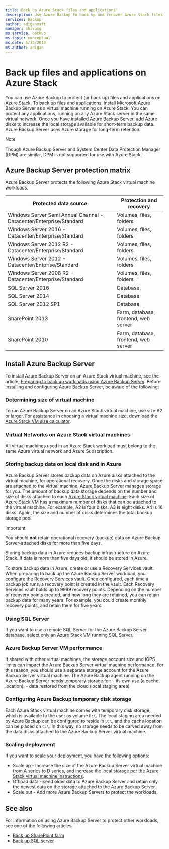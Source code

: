 ```yaml
---
title: Back up Azure Stack files and applications'
description: Use Azure Backup to back up and recover Azure Stack files and applications to your Azure Stack environment.
services: backup
author: adiganmsft
manager: shivamg
ms.service: backup
ms.topic: conceptual
ms.date: 5/18/2018
ms.author: adigan
---
```

# Back up files and applications on Azure Stack
You can use Azure Backup to protect (or back up) files and applications on Azure Stack. To back up files and applications, install Microsoft Azure Backup Server as a virtual machine running on Azure Stack. You can protect any applications, running on any Azure Stack server in the same virtual network. Once you have installed Azure Backup Server, add Azure disks to increase the local storage available for short-term backup data. Azure Backup Server uses Azure storage for long-term retention.

> [!NOTE]
> Though Azure Backup Server and System Center Data Protection Manager (DPM) are similar, DPM is not supported for use with Azure Stack.
>


## Azure Backup Server protection matrix
Azure Backup Server protects the following Azure Stack virtual machine workloads.

| Protected data source | Protection and recovery |
| --------------------- | ----------------------- |
| Windows Server Semi Annual Channel - Datacenter/Enterprise/Standard | Volumes, files, folders |
| Windows Server 2016 - Datacenter/Enterprise/Standard | Volumes, files, folders |
| Windows Server 2012 R2 - Datacenter/Enterprise/Standard | Volumes, files, folders |
| Windows Server 2012 - Datacenter/Entprise/Standard | Volumes, files, folders |
| Windows Server 2008 R2 - Datacenter/Enterprise/Standard | Volumes, files, folders |
| SQL Server 2016 | Database |
| SQL Server 2014 | Database |
| SQL Server 2012 SP1 | Database |
| SharePoint 2013 | Farm, database, frontend, web server |
| SharePoint 2010 | Farm, database, frontend, web server |


## Install Azure Backup Server
To install Azure Backup Server on an Azure Stack virtual machine, see the article, [Preparing to back up workloads using Azure Backup Server](backup-mabs-install-azure-stack.md). Before installing and configuring Azure Backup Server, be aware of the following:

### Determining size of virtual machine
To run Azure Backup Server on an Azure Stack virtual machine, use size A2 or larger. For assistance in choosing a virtual machine size, download the [Azure Stack VM size calculator](https://www.microsoft.com/download/details.aspx?id=56832).

### Virtual Networks on Azure Stack virtual machines
All virtual machines used in an Azure Stack workload must belong to the same Azure virtual network and Azure Subscription.

### Storing backup data on local disk and in Azure
Azure Backup Server stores backup data on Azure disks attached to the virtual machine, for operational recovery. Once the disks and storage space are attached to the virtual machine, Azure Backup Server manages storage for you. The amount of backup data storage depends on the number and size of disks attached to each [Azure Stack virtual machine](../azure-stack/user/azure-stack-storage-overview.md). Each size of Azure Stack VM has a maximum number of disks that can be attached to the virtual machine. For example, A2 is four disks. A3 is eight disks. A4 is 16 disks. Again, the size and number of disks determines the total backup storage pool.

> [!IMPORTANT]
> You should **not** retain operational recovery (backup) data on Azure Backup Server-attached disks for more than five days.
>

Storing backup data in Azure reduces backup infrastructure on Azure Stack. If data is more than five days old, it should be stored in Azure.

To store backup data in Azure, create or use a Recovery Services vault. When preparing to back up the Azure Backup Server workload, you [configure the Recovery Services vault](backup-azure-microsoft-azure-backup.md#create-a-recovery-services-vault). Once configured, each time a backup job runs, a recovery point is created in the vault. Each Recovery Services vault holds up to 9999 recovery points. Depending on the number of recovery points created, and how long they are retained, you can retain backup data for many years. For example, you could create monthly recovery points, and retain them for five years.
 
### Using SQL Server
If you want to use a remote SQL Server for the Azure Backup Server database, select only an Azure Stack VM running SQL Server.

### Azure Backup Server VM performance
If shared with other virtual machines, the storage account size and IOPS limits can impact the Azure Backup Server virtual machine performance. For this reason, you should use a separate storage account for the Azure Backup Server virtual machine. The Azure Backup agent running on the Azure Backup Server needs temporary storage for:
    - its own use (a cache location),
    - data restored from the cloud (local staging area)
  
### Configuring Azure Backup temporary disk storage
Each Azure Stack virtual machine comes with temporary disk storage, which is available to the user as volume `D:\`. The local staging area needed by Azure Backup can be configured to reside in `D:\`, and the cache location can be placed on `C:\`. In this way, no storage needs to be carved away from the data disks attached to the Azure Backup Server virtual machine.

### Scaling deployment
If you want to scale your deployment, you have the following options:
  - Scale up - Increase the size of the Azure Backup Server virtual machine from A series to D series, and increase the local storage [per the Azure Stack virtual machine instructions](../azure-stack/user/azure-stack-manage-vm-disks.md).
  - Offload data - send older data to Azure Backup Server and retain only the newest data on the storage attached to the Azure Backup Server.
  - Scale out - Add more Azure Backup Servers to protect the workloads.

## See also
For information on using Azure Backup Server to protect other workloads, see one of the following articles:
- [Back up SharePoint farm](backup-azure-backup-sharepoint-mabs.md)
- [Back up SQL server](backup-azure-sql-mabs.md)
